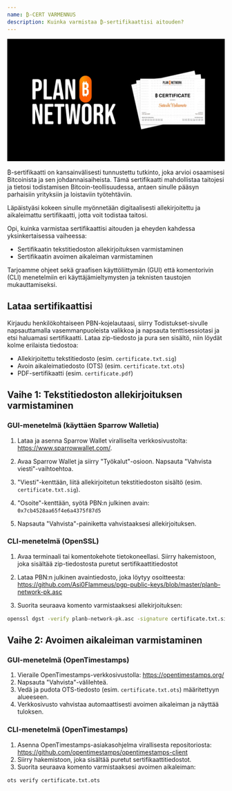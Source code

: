```yaml
---
name: ₿-CERT VARMENNUS
description: Kuinka varmistaa ₿-sertifikaattisi aitouden?
---
```


![cover](assets/cover.webp)

₿-sertifikaatti on kansainvälisesti tunnustettu tutkinto, joka arvioi osaamisesi Bitcoinista ja sen johdannaisaiheista. Tämä sertifikaatti mahdollistaa taitojesi ja tietosi todistamisen Bitcoin-teollisuudessa, antaen sinulle pääsyn parhaisiin yrityksiin ja loistaviin työtehtäviin.

Läpäistyäsi kokeen sinulle myönnetään digitaalisesti allekirjoitettu ja aikaleimattu sertifikaatti, jotta voit todistaa taitosi.

Opi, kuinka varmistaa sertifikaattisi aitouden ja eheyden kahdessa yksinkertaisessa vaiheessa:

- Sertifikaatin tekstitiedoston allekirjoituksen varmistaminen
- Sertifikaatin avoimen aikaleiman varmistaminen

Tarjoamme ohjeet sekä graafisen käyttöliittymän (GUI) että komentorivin (CLI) menetelmiin eri käyttäjämieltymysten ja teknisten taustojen mukauttamiseksi.

## Lataa sertifikaattisi

Kirjaudu henkilökohtaiseen PBN-kojelautaasi, siirry Todistukset-sivulle napsauttamalla vasemmanpuoleista valikkoa ja napsauta tenttisessiotasi ja etsi haluamasi sertifikaatti.
Lataa zip-tiedosto ja pura sen sisältö, niin löydät kolme erilaista tiedostoa:

- Allekirjoitettu tekstitiedosto (esim. `certificate.txt.sig`)
- Avoin aikaleimatiedosto (OTS) (esim. `certificate.txt.ots`)
- PDF-sertifikaatti (esim. `certificate.pdf`)

## Vaihe 1: Tekstitiedoston allekirjoituksen varmistaminen

### GUI-menetelmä (käyttäen Sparrow Walletia)

1. Lataa ja asenna Sparrow Wallet viralliselta verkkosivustolta: https://www.sparrowwallet.com/.

2. Avaa Sparrow Wallet ja siirry "Työkalut"-osioon.
   Napsauta "Vahvista viesti"-vaihtoehtoa.

3. "Viesti"-kenttään, liitä allekirjoitetun tekstitiedoston sisältö (esim. `certificate.txt.sig`).

4. "Osoite"-kenttään, syötä PBN:n julkinen avain: `0x7cb4528aa65f4e6a4375f87d5`

5. Napsauta "Vahvista"-painiketta vahvistaaksesi allekirjoituksen.

### CLI-menetelmä (OpenSSL)

1. Avaa terminaali tai komentokehote tietokoneellasi.
   Siirry hakemistoon, joka sisältää zip-tiedostosta puretut sertifikaattitiedostot

2. Lataa PBN:n julkinen avaintiedosto, joka löytyy osoitteesta: https://github.com/Asi0Flammeus/pgp-public-keys/blob/master/planb-network-pk.asc

3. Suorita seuraava komento varmistaaksesi allekirjoituksen:

```bash
openssl dgst -verify planb-network-pk.asc -signature certificate.txt.sig certificate.txt
```

## Vaihe 2: Avoimen aikaleiman varmistaminen

### GUI-menetelmä (OpenTimestamps)

1. Vieraile OpenTimestamps-verkkosivustolla: https://opentimestamps.org/
2. Napsauta "Vahvista"-välilehteä.
3. Vedä ja pudota OTS-tiedosto (esim. `certificate.txt.ots`) määritettyyn alueeseen.
4. Verkkosivusto vahvistaa automaattisesti avoimen aikaleiman ja näyttää tuloksen.

### CLI-menetelmä (OpenTimestamps)

1. Asenna OpenTimestamps-asiakasohjelma virallisesta repositoriosta: https://github.com/opentimestamps/opentimestamps-client
2. Siirry hakemistoon, joka sisältää puretut sertifikaattitiedostot.
3. Suorita seuraava komento varmistaaksesi avoimen aikaleiman:

```bash
ots verify certificate.txt.ots
```